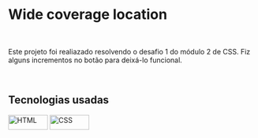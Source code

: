 <h1>Wide coverage location</h1>
<br>
<p>Este projeto foi realiazado resolvendo  o desafio 1 do módulo 2 de CSS. Fiz alguns incrementos no botão para deixá-lo funcional.</p>
<br>
<h2>Tecnologias usadas</h2>

  <img align="center" alt="HTML" height="30" width="80" src="https://img.shields.io/badge/HTML5-E34F26?style=for-the-badge&logo=html5&logoColor=white">
  <img align="center" alt="CSS" height="30" width="80" src="https://img.shields.io/badge/CSS3-1572B6?style=for-the-badge&logo=css3&logoColor=white">
